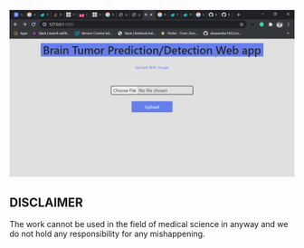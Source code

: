 ![c](https://github.com/kazimsayed954/Brain-Tumor-Detection-alpha/blob/master/ScreenShot/chrome_YRa5PLAIkB.png)


## DISCLAIMER 

The work cannot be used in the field of medical science in anyway and we do not hold any responsibility for any mishappening.
